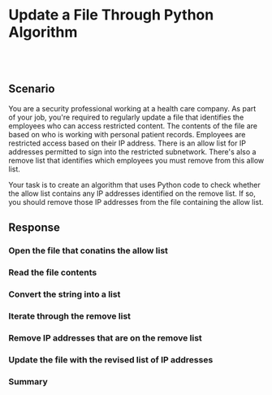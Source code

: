 # Update a File Through Python Algorithm

<br></br>

## Scenario

You are a security professional working at a health care company. As part of your job, you're required to regularly update a file that identifies the employees who can access restricted content. The contents of the file are based on who is working with personal patient records. Employees are restricted access based on their IP address. There is an allow list for IP addresses permitted to sign into the restricted subnetwork. There's also a remove list that identifies which employees you must remove from this allow list.

Your task is to create an algorithm that uses Python code to check whether the allow list contains any IP addresses identified on the remove list. If so, you should remove those IP addresses from the file containing the allow list.

## Response

### Open the file that conatins the allow list


### Read the file contents


### Convert the string into a list


### Iterate through the remove list


### Remove IP addresses that are on the remove list


### Update the file with the revised list of IP addresses


### Summary
